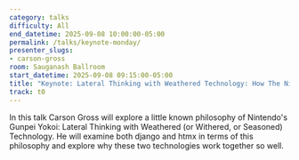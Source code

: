 ```yaml
---
category: talks
difficulty: All
end_datetime: 2025-09-08 10:00:00-05:00
permalink: /talks/keynote-monday/
presenter_slugs:
- carson-gross
room: Sauganash Ballroom
start_datetime: 2025-09-08 09:15:00-05:00
title: "Keynote: Lateral Thinking with Weathered Technology: How The Nintendo Philosophy Applies to Modern Web Development"
track: t0
---
```

In this talk Carson Gross will explore a little known philosophy of Nintendo's Gunpei Yokoi: Lateral Thinking with Weathered (or Withered, or Seasoned) Technology.  He will examine both django and htmx in terms of this philosophy and explore why these two technologies work together so well.
